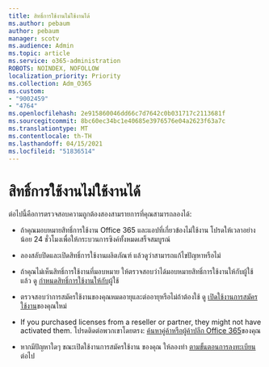 ```yaml
---
title: สิทธิ์การใช้งานไม่ใช้งานได้
ms.author: pebaum
author: pebaum
manager: scotv
ms.audience: Admin
ms.topic: article
ms.service: o365-administration
ROBOTS: NOINDEX, NOFOLLOW
localization_priority: Priority
ms.collection: Adm_O365
ms.custom:
- "9002459"
- "4764"
ms.openlocfilehash: 2e915860046dd66c7d7642c0b031717c2113681f
ms.sourcegitcommit: 8bc60ec34bc1e40685e3976576e04a2623f63a7c
ms.translationtype: MT
ms.contentlocale: th-TH
ms.lasthandoff: 04/15/2021
ms.locfileid: "51836514"
---
```

# <a name="license-not-working"></a>สิทธิ์การใช้งานไม่ใช้งานได้

ต่อไปนี้คือการตรวจสอบความถูกต้องสองสามรายการที่คุณสามารถลองได้:

- ถ้าคุณมอบหมายสิทธิ์การใช้งาน Office 365 และแอปที่เกี่ยวข้องไม่ใช้งาน โปรดให้เวลาอย่างน้อย 24 ชั่วโมงเพื่อให้กระบวนการซิงค์ทั้งหมดเสร็จสมบูรณ์ 

- ลองสลับปิดและเปิดสิทธิ์การใช้งานผลิตภัณฑ์ แล้วดูว่าสามารถแก้ไขปัญหาหรือไม่ 

- ถ้าคุณไม่เห็นสิทธิ์การใช้งานที่มอบหมาย ให้ตรวจสอบว่าได้มอบหมายสิทธิ์การใช้งานให้กับผู้ใช้แล้ว ดู [กําหนดสิทธิ์การใช้งานให้กับ](https://docs.microsoft.com/microsoft-365/admin/manage/assign-licenses-to-users?view=o365-worldwide)ผู้ใช้

- ตรวจสอบว่าการสมัครใช้งานของคุณหมดอายุและต่ออายุหรือไม่ถ้าต้องใช้ ดู [เปิดใช้งานการสมัครใช้งาน](https://docs.microsoft.com/alchemyinsights/reactivate-your-subscription)ของคุณใหม่ 

- If you purchased licenses from a reseller or partner, they might not have activated them. โปรดติดต่อพวกเขาโดยตรง: [ค้นหาคู่ค้าหรือผู้ค้าปลีก Office 365](https://docs.microsoft.com//microsoft-365/admin/manage/find-your-partner-or-reseller)ของคุณ

- หากมีปัญหาใดๆ ขณะเปิดใช้งานการสมัครใช้งาน ของคุณ ให้ลองทํา [ตามขั้นตอนการลงทะเบียน](https://go.microsoft.com/fwlink/?linkid=2126800)ต่อไป
